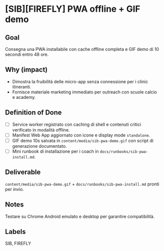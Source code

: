 # [SIB][FIREFLY] PWA offline + GIF demo

## Goal
Consegna una PWA installabile con cache offline completa e GIF demo di 10 secondi entro 48 ore.

## Why (impact)
- Dimostra la fruibilità delle micro-app senza connessione per i clinic itineranti.
- Fornisce materiale marketing immediato per outreach con scuole calcio e academy.

## Definition of Done
- [ ] Service worker registrato con caching di shell e contenuti critici verificato in modalità offline.
- [ ] Manifest Web App aggiornato con icone e display mode `standalone`.
- [ ] GIF demo 10s salvata in `content/media/sib-pwa-demo.gif` con script di generazione documentato.
- [ ] Mini runbook di installazione per i coach in `docs/runbooks/sib-pwa-install.md`.

## Deliverable
`content/media/sib-pwa-demo.gif` + `docs/runbooks/sib-pwa-install.md` pronti per invio.

## Notes
Testare su Chrome Android emulato e desktop per garantire compatibilità.

## Labels
SIB, FIREFLY

